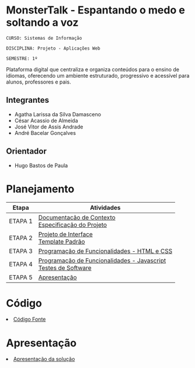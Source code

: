 # MonsterTalk - Espantando o medo e soltando a voz

`CURSO: Sistemas de Informação`

`DISCIPLINA: Projeto - Aplicações Web`

`SEMESTRE: 1º`

Plataforma digital que centraliza e organiza conteúdos para o ensino de idiomas, oferecendo um ambiente estruturado, progressivo e acessível para alunos, professores e pais.

## Integrantes

* Agatha Larissa da Silva Damasceno
* César Acassio de Almeida
* José Vitor de Assis Andrade
* André Bacelar Gonçalves


## Orientador

* Hugo Bastos de Paula

# Planejamento

| Etapa         | Atividades |
|  :----:   | ----------- |
| ETAPA 1         |[Documentação de Contexto](docs/context.md) <br> [Especificação do Projeto](docs/especification.md) |
| ETAPA 2         |[Projeto de Interface](docs/interface.md) <br> [Template Padrão](docs/template.md) |
| ETAPA 3         |[Programação de Funcionalidades - HTML e CSS](docs/development.md) |
| ETAPA 4        |[Programação de Funcionalidades - Javascript](docs/development.md) <br> [Testes de Software ](docs/tests.md) |
| ETAPA 5         | [Apresentação](presentation/README.md) |

# Código

<li><a href="src/README.md"> Código Fonte</a></li>

# Apresentação

<li><a href="presentation/README.md"> Apresentação da solução</a></li>
